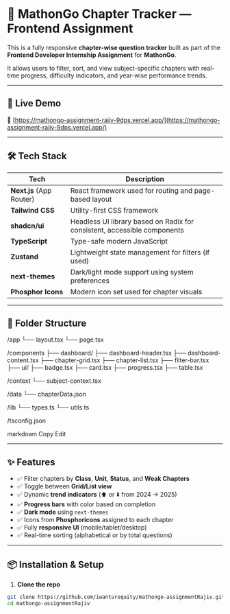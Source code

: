 # 📘 MathonGo Chapter Tracker — Frontend Assignment

This is a fully responsive **chapter-wise question tracker** built as part of the **Frontend Developer Internship Assignment** for **MathonGo**.

It allows users to filter, sort, and view subject-specific chapters with real-time progress, difficulty indicators, and year-wise performance trends.

---

## 🚀 Live Demo

🔗 [https://mathongo-assignment-rajiv-9dps.vercel.app/](https://mathongo-assignment-rajiv-9dps.vercel.app/)

---

## 🛠 Tech Stack

| Tech         | Description                                |
|--------------|--------------------------------------------|
| **Next.js** (App Router) | React framework used for routing and page-based layout |
| **Tailwind CSS** | Utility-first CSS framework |
| **shadcn/ui** | Headless UI library based on Radix for consistent, accessible components |
| **TypeScript** | Type-safe modern JavaScript |
| **Zustand** | Lightweight state management for filters (if used) |
| **next-themes** | Dark/light mode support using system preferences |
| **Phosphor Icons** | Modern icon set used for chapter visuals |

---

## 📁 Folder Structure
/app
└── layout.tsx
└── page.tsx

/components
├── dashboard/
├── dashboard-header.tsx
├── dashboard-content.tsx
├── chapter-grid.tsx
├── chapter-list.tsx
├── filter-bar.tsx
├── ui/
├── badge.tsx
├── card.tsx
├── progress.tsx
├── table.tsx

/context
└── subject-context.tsx

/data
└── chapterData.json

/lib
└── types.ts
└── utils.ts

/tsconfig.json

markdown
Copy
Edit


---

## ✨ Features

- ✅ Filter chapters by **Class**, **Unit**, **Status**, and **Weak Chapters**
- ✅ Toggle between **Grid/List view**
- ✅ Dynamic **trend indicators** (⬆️ or ⬇️ from 2024 → 2025)
- ✅ **Progress bars** with color based on completion
- ✅ **Dark mode** using `next-themes`
- ✅ Icons from **Phosphoricons** assigned to each chapter
- ✅ Fully **responsive UI** (mobile/tablet/desktop)
- ✅ Real-time sorting (alphabetical or by total questions)

---

## 📦 Installation & Setup

1. **Clone the repo**
```bash
git clone https://github.com/iwanturequity/mathongo-assignmentRajiv.git
cd mathongo-assignmentRajiv
